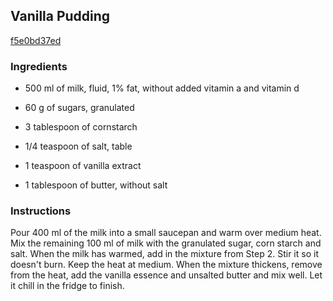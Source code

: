 ## Vanilla Pudding

[f5e0bd37ed](https://cookpad.com/us/recipes/155636-vanilla-pudding)

### Ingredients

 - 500 ml of milk, fluid, 1% fat, without added vitamin a and vitamin d

 - 60 g of sugars, granulated

 - 3 tablespoon of cornstarch

 - 1/4 teaspoon of salt, table

 - 1 teaspoon of vanilla extract

 - 1 tablespoon of butter, without salt

### Instructions

Pour 400 ml of the milk into a small saucepan and warm over medium heat. Mix the remaining 100 ml of milk with the granulated sugar, corn starch and salt. When the milk has warmed, add in the mixture from Step 2. Stir it so it doesn't burn. Keep the heat at medium. When the mixture thickens, remove from the heat, add the vanilla essence and unsalted butter and mix well. Let it chill in the fridge to finish.